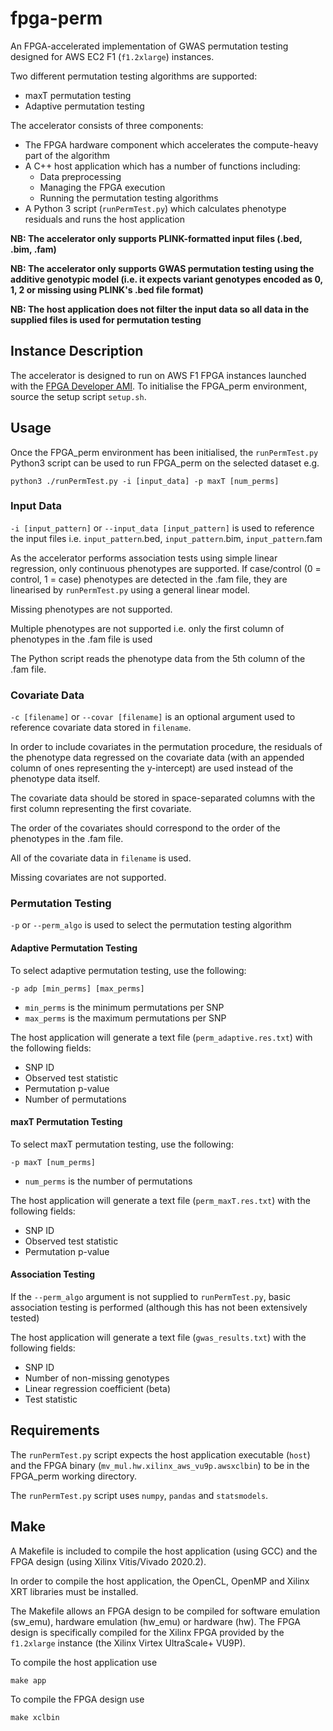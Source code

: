 # fpga-perm

An FPGA-accelerated implementation of GWAS permutation testing designed for AWS EC2 F1 (`f1.2xlarge`) instances.

Two different permutation testing algorithms are supported:
- maxT permutation testing
- Adaptive permutation testing

The accelerator consists of three components:
- The FPGA hardware component which accelerates the compute-heavy part of the algorithm
- A C++ host application which has a number of functions including:
    - Data preprocessing
    - Managing the FPGA execution
    - Running the permutation testing algorithms
- A Python 3 script (`runPermTest.py`) which calculates phenotype residuals and runs the host application

**NB: The accelerator only supports PLINK-formatted input files (.bed, .bim, .fam)**

**NB: The accelerator only supports GWAS permutation testing using the additive genotypic model (i.e. it expects variant genotypes encoded as 0, 1, 2 or missing using PLINK's .bed file format)**

**NB: The host application does not filter the input data so all data in the supplied files is used for permutation testing**

## Instance Description
The accelerator is designed to run on AWS F1 FPGA instances launched with the [FPGA Developer AMI](https://aws.amazon.com/marketplace/pp/prodview-iehshpgi7hcjg?sr=0-2&ref_=beagle&applicationId=AWSMPContessa). To initialise the FPGA_perm environment, source the setup script `setup.sh`.

## Usage
Once the FPGA_perm environment has been initialised, the `runPermTest.py` Python3 script can be used to run FPGA_perm on the selected dataset e.g.
```
python3 ./runPermTest.py -i [input_data] -p maxT [num_perms]
```

### Input Data
`-i [input_pattern]` or `--input_data [input_pattern]` is used to reference the input files i.e. `input_pattern`.bed, `input_pattern`.bim, `input_pattern`.fam

As the accelerator performs association tests using simple linear regression, only continuous phenotypes are supported. If case/control (0 = control, 1 = case) phenotypes are detected in the .fam file, they are linearised by `runPermTest.py` using a general linear model.

Missing phenotypes are not supported.

Multiple phenotypes are not supported i.e. only the first column of phenotypes in the .fam file is used

The Python script reads the phenotype data from the 5th column of the .fam file.

### Covariate Data
`-c [filename]` or `--covar [filename]` is an optional argument used to reference covariate data stored in `filename`.

In order to include covariates in the permutation procedure, the residuals of the phenotype data regressed on the covariate data (with an appended column of ones representing the y-intercept) are used instead of the phenotype data itself.

The covariate data should be stored in space-separated columns with the first column representing the first covariate.

The order of the covariates should correspond to the order of the phenotypes in the .fam file.

All of the covariate data in `filename` is used. 

Missing covariates are not supported.

### Permutation Testing
`-p` or `--perm_algo` is used to select the permutation testing algorithm

#### Adaptive Permutation Testing
To select adaptive permutation testing, use the following:
```
-p adp [min_perms] [max_perms]
```
- `min_perms` is the minimum permutations per SNP
- `max_perms` is the maximum permutations per SNP

The host application will generate a text file (`perm_adaptive.res.txt`) with the following fields:

- SNP ID
- Observed test statistic
- Permutation p-value
- Number of permutations

#### maxT Permutation Testing
To select maxT permutation testing, use the following:
```
-p maxT [num_perms]
```
- `num_perms` is the number of permutations

The host application will generate a text file (`perm_maxT.res.txt`) with the following fields:

- SNP ID
- Observed test statistic
- Permutation p-value

#### Association Testing
If the `--perm_algo` argument is not supplied to `runPermTest.py`, basic association testing is performed (although this has not been extensively tested)

The host application will generate a text file (`gwas_results.txt`) with the following fields:

- SNP ID
- Number of non-missing genotypes
- Linear regression coefficient (beta)
- Test statistic

## Requirements
The `runPermTest.py` script expects the host application executable (`host`) and the FPGA binary (`mv_mul.hw.xilinx_aws_vu9p.awsxclbin`) to be in the FPGA_perm working directory.

The `runPermTest.py` script uses `numpy`, `pandas` and `statsmodels`.

## Make
A Makefile is included to compile the host application (using GCC) and the FPGA design (using Xilinx Vitis/Vivado 2020.2).

In order to compile the host application, the OpenCL, OpenMP and Xilinx XRT libraries must be installed.

The Makefile allows an FPGA design to be compiled for software emulation (sw_emu), hardware emulation (hw_emu) or hardware (hw). The FPGA design is specifically compiled for the Xilinx FPGA provided by the `f1.2xlarge` instance (the Xilinx Virtex UltraScale+ VU9P).

To compile the host application use

    make app

To compile the FPGA design use

    make xclbin
